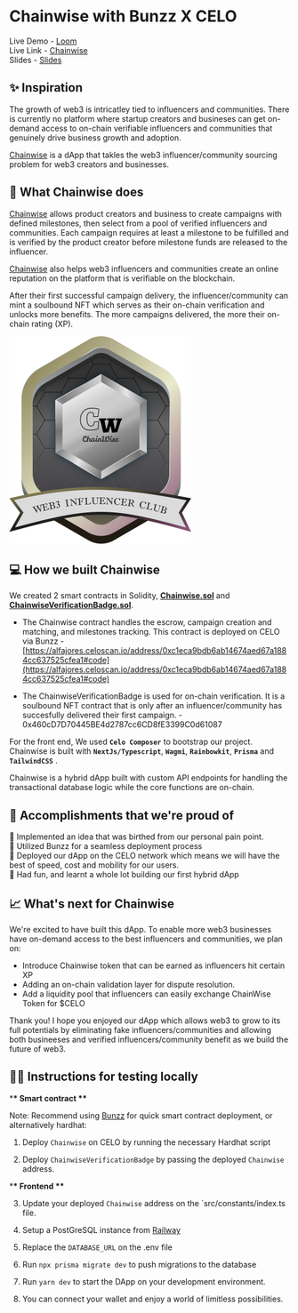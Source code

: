 # Chainwise with Bunzz X CELO

Live Demo - [Loom](https://www.loom.com/share/954893c940a74b5292a3030785b10446?sid=19619be4-ec23-412a-8788-7d26ca21b150) <br />
Live Link - [Chainwise](https://chainwise.vercel.app) <br />
Slides - [Slides](https://chainwise.vercel.app/ChainwiseDappDemo.pdf)

## ✨ Inspiration

The growth of web3 is intricatley tied to influencers and communities. There is currently no platform where startup creators and busineses can get on-demand access to on-chain verifiable influencers and communities that genuinely drive business growth and adoption.

[Chainwise](https://chainwise.vercel.app) is a dApp that takles the web3 influencer/community sourcing problem for web3 creators and businesses.

## 🍰 What Chainwise does

[Chainwise](https://chainwise.vercel.app) allows product creators and business to create campaigns with defined milestones, then select from a pool of verified influencers and communities. Each campaign requires at least a milestone to be fulfilled and is verified by the product creator before milestone funds are released to the influencer.

[Chainwise](https://chainwise.vercel.app) also helps web3 influencers and communities create an online reputation on the platform that is verifiable on the blockchain.

After their first successful campaign delivery, the influencer/community can mint a soulbound NFT which serves as their on-chain verification and unlocks more benefits. The more campaigns delivered, the more their on-chain rating (XP).

![NFT Token](/packages/react-app/public/Badge.png)

## 💻 How we built Chainwise

We created 2 smart contracts in Solidity, [**Chainwise.sol**](https://github.com/iamendy/chainwise/blob/main/packages/hardhat/contracts/Chainwise.sol) and [**ChainwiseVerificationBadge.sol**](https://github.com/iamendy/chainwise/blob/main/packages/hardhat/contracts/ChainwiseVerificationBadge.sol).

- The Chainwise contract handles the escrow, campaign creation and matching, and milestones tracking. This contract is deployed on CELO via Bunzz - [https://alfajores.celoscan.io/address/0xc1eca9bdb6ab14674aed67a1884cc637525cfea1#code](https://alfajores.celoscan.io/address/0xc1eca9bdb6ab14674aed67a1884cc637525cfea1#code)

- The ChainwiseVerificationBadge is used for on-chain verification. It is a soulbound NFT contract that is only after an influencer/community has succesfully delivered their first campaign. - 0x460cD7D70445BE4d2787cc6CD8fE3399C0d61087

For the front end, We used **`Celo Composer`** to bootstrap our project. Chainwise is built with **`NextJs/Typescript`**, **`Wagmi`**, **`Rainbowkit`**, **`Prisma`** and **`TailwindCSS`** .

Chainwise is a hybrid dApp built with custom API endpoints for handling the transactional database logic while the core functions are on-chain.

## 🚀 Accomplishments that we're proud of

🍥 Implemented an idea that was birthed from our personal pain point.<br />
🍥 Utilized Bunzz for a seamless deployment process<br />
🍥 Deployed our dApp on the CELO network which means we will have the best of speed, cost and mobility for our users. <br />
🍥 Had fun, and learnt a whole lot building our first hybrid dApp <br />

## 📈 What's next for Chainwise

We're excited to have built this dApp. To enable more web3 businesses have on-demand access to the best influencers and communities, we plan on:

- Introduce Chainwise token that can be earned as influencers hit certain XP
- Adding an on-chain validation layer for dispute resolution.
- Add a liquidity pool that influencers can easily exchange ChainWise Token for $CELO

Thank you! I hope you enjoyed our dApp which allows web3 to grow to its full potentials by eliminating fake influencers/communities and allowing both busineeses and verified influencers/community benefit as we build the future of web3.

## 🧑‍💻 Instructions for testing locally

\***\* Smart contract \*\***

Note: Recommend using [Bunzz](https://bunzz.dev) for quick smart contract deployment, or alternatively hardhat:

1. Deploy `Chainwise` on CELO by running the necessary Hardhat script

2. Deploy `ChainwiseVerificationBadge` by passing the deployed `Chainwise` address.

\***\* Frontend \*\***

3. Update your deployed `Chainwise` address on the `src/constants/index.ts file.

4. Setup a PostGreSQL instance from [Railway](https://railway.app)

5. Replace the `DATABASE_URL` on the .env file

6. Run `npx prisma migrate dev` to push migrations to the database

7. Run `yarn dev` to start the DApp on your development environment.

8. You can connect your wallet and enjoy a world of limitless possibilities.
